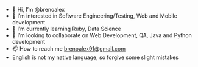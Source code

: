 - 👋 Hi, I’m @brenoalex
- 👀 I’m interested in Software Engineering/Testing, Web and Mobile development
- 🌱 I’m currently learning Ruby, Data Science
- 💞️ I’m looking to collaborate on Web Development, QA, Java and Python development
- 📫 How to reach me brenoalex91@gmail.com
- English is not my native language, so forgive some slight mistakes

<!---
brenoalex/brenoalex is a ✨ special ✨ repository because its `README.md` (this file) appears on your GitHub profile.
You can click the Preview link to take a look at your changes.
--->
